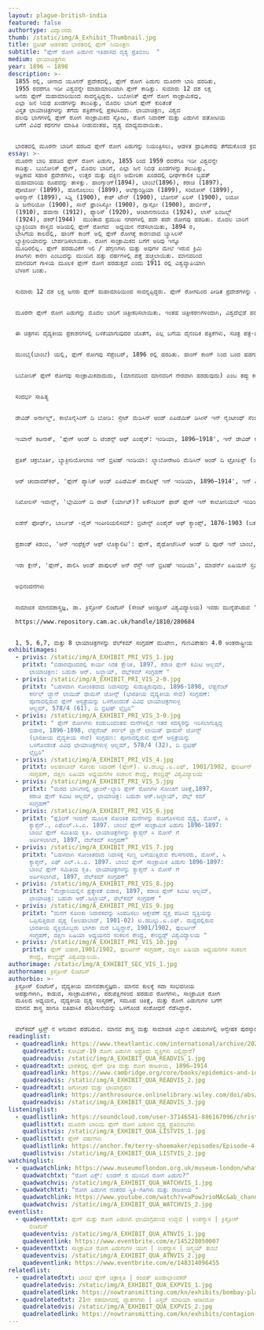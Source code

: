 ```yaml
---
layout: plague-british-india
featured: false
authortype: ವಿದ್ವಾಂಸರು
thumb: /static/img/A_Exhibit_Thumbnail.jpg
title: ಬ್ರಿಟಿಷ್‌ ಆಡಳಿತದ ಭಾರತದಲ್ಲಿ ಪ್ಲೇಗ್‌ ನಿಯಂತ್ರಣ
subtitle: "ಪ್ಲೇಗ್‌ ರೋಗ ಪಿಡುಗಿನ ಇತಿಹಾಸದ ದೃಶ್ಯ ಪ್ರತಿಬಿಂಬ  "
medium: ಛಾಯಾಚಿತ್ರಗಳು
year: 1896 – 1898
description: >-
  1855 ರಲ್ಲಿ, ಚೀನಾದ ಯೂನನ್‌ ಪ್ರದೇಶದಲ್ಲಿ, ಪ್ಲೇಗ್ ರೋಗ ಪಿಡುಗು ಮೂರನೇ ಬಾರಿ ಹರಡಿತು,
  1955 ರವರೆಗೂ ಇಡೀ ವಿಶ್ವವನ್ನೇ ಮಾಹಾಮಾರಿಯಾಗಿ ಪ್ಲೇಗ್‌ ಕಾಡಿತ್ತು. ಸುಮಾರು 12 ದಶ ಲಕ್ಷ
  ಜನರು ಪ್ಲೇಗ್‌ ಮಹಾಮಾರಿಯಿಂದ ಸಾವನ್ನಪ್ಪಿದ್ದರು. ಬಬೋನಿಕ್‌ ಪ್ಲೇಗ್‌ ರೋಗ ಸಾಂಕ್ರಾಮಿಕವು,
  ಎಲ್ಲಾ ಜನ ನಿಬಿಢ ಖಂಡಗಳನ್ನು ತಲುಪಿತ್ತು, ಮೊದಲ ಬಾರಿಗೆ ಪ್ಲೇಗ್‌ ಕುರಿತಂತೆ
  ವಿಸ್ತೃತ ಛಾಯಾಚಿತ್ರಗಳನ್ನು ತೆಗೆದು ಪತ್ರಿಕೆಗಳಲ್ಲಿ ಪ್ರಕಟಿಸಿದರು. ಛಾಯಾಚಿತ್ರಣ, ವಿಶ್ವದ
  ಹಲವು ಭಾಗಗಳಲ್ಲಿ ಪ್ಲೇಗ್‌ ರೋಗ ಸಾಂಕ್ರಾಮಿಕದ ಸ್ಫೋಟ, ರೋಗ ನಿವಾರಣೆ ಮತ್ತು ಪಿಡುಗಿನ ಹತೋಟಿಯ
  ಬಗೆಗೆ ವಿವಿಧ ಕಥನಗಳ ಮಾಹಿತಿ ನೀಡುವಂತಹ, ದೃಶ್ಯ ಮಾಧ್ಯಮವಾಯಿತು.  


  ಭಾರತದಲ್ಲಿ ಮೂರನೇ ಬಾರಿಗೆ ಹರಡಿದ ಪ್ಲೇಗ್ ರೋಗ ಪಿಡುಗನ್ನು ನಿಯಂತ್ರಿಸಲು, ಆಡಳಿತ ಪ್ರಾಧಿಕಾರವು ತೆಗೆದುಕೊಂಡ ಕ್ರಮಗಳ ಬಗೆಗೆ, ಮಾನವ ಶಾಸ್ತ್ರ ತಜ್ಞರಾದ ಕ್ರಿಸ್ಟೋಸ್‌ ಲಿಂಟೆರಿಸ್‌ ಅವರು ಈ ಪ್ರದರ್ಶಿಕೆಯೊಂದಿಗೆ ತಮ್ಮ ಪ್ರಬಂಧವನ್ನೂ ಪ್ರಸ್ತುತ ಪಡಿಸಿದ್ದಾರೆ. ಇವರು ಮುನ್ನೆಡೆಸಿರುವ 'ಮೂರನೇ ಬಾರಿಯ ಪ್ಲೇಗ್‌ ರೋಗ ಪಿಡುಗಿನ ದೃಶ್ಯ ಪ್ರತಿಬಿಂಬ' ಎಂಬ ಕಾರ್ಯಯೋಜನೆಯಲ್ಲಿ ಕಲೆ ಹಾಕಿದ ಅನೇಕ ಛಾಯಾಚಿತ್ರ ಗಳನ್ನು ಸಹ ಇಲ್ಲಿ ಪ್ರಸ್ತುತ ಪಡಿಸಲಾಗಿದೆ.
essay: >-
  ಮೂರನೇ ಬಾರಿ ಹರಡಿದ ಪ್ಲೇಗ್ ರೋಗ ಪಿಡುಗು, 1855 ರಿಂದ 1959 ರವರೆಗೂ ಇಡೀ ವಿಶ್ವವನ್ನೇ
  ಕಾಡಿತ್ತು. ಬುಬೋನಿಕ್‌ ಪ್ಲೇಗ್, ಮೊದಲ ಬಾರಿಗೆ, ಎಲ್ಲಾ ಜನ ನಿಬಿಢ ಖಂಡಗಳನ್ನು ತಲುಪಿತ್ತು,
  ಆಫ್ರಿಕಾದ ಸಹಾರ ಪ್ರದೇಶಗಳು, ಉತ್ತರ ಮತ್ತು ದಕ್ಷಿಣ ಅಮೇರಿಕಾ ಖಂಡದಲ್ಲಿ ಧೀರ್ಘಕಾಲಿಕ ಬೃಹತ್‌
  ಮಹಾಮಾರಿಯ ರೂಪವನ್ನು ತಾಳಿತ್ತು. ಹಾಂಗ್ಕಾಂಗ್‌(1894), ಬಾಂಬೆ(1896), ಕರಾಚಿ (1897),
  ಪೋರ್ಟೋ (1899), ಹೊನೊಲುಲು (1899), ಅಲೆಕ್ಸಾಂಡ್ರಿಯಾ (1899), ಸಂಟೋಸ್ (1899),
  ಆಸನ್ಶಾನ್‌ (1899), ಸಿಡ್ನಿ (1900), ಕೇಪ್‌ ಟೌನ್ (1900), ಬೋನಸ್‌ ಏರಿಸ್‌ (1900), ರಿಯೋ
  ಡಿ ಜನೇರಿಯೋ (1900), ಸಾನ್‌ ಫ್ರಾಂಸಿಸ್ಕೋ (1900), ಗ್ಲಾಸ್ಗೋ (1900), ಹಾರ್ಬಿನ್‌,
  (1910), ಹವಾನಾ (1912), ಪ್ಯಾರಿಸ್ (1920), ಆಂಟಾನನಾರಿಯೊ (1924), ಲಾಸ್‌ ಏಂಜಲ್ಸ್
  (1924), ಡಕರ್‌(1944)  ಮುಂತಾದ ಪ್ರಮುಖ ನಗರಗಳಲ್ಲಿ ಪದೇ ಪದೇ ರೋಗವು ಹರಡಿತು. ಮೊದಲ ಬಾರಿಗೆ
  ಬ್ಯಾಕ್ಟಿರಿಯಾ ಶಾಸ್ತ್ರದ ಅಡಿಯಲ್ಲಿ ಪ್ಲೇಗ್‌ ರೋಗದ  ಅಧ್ಯಯನ ನೆಡೆಸಲಾಯಿತು, 1894 ರ,
  ಬೇಸಿಗೆಯ ಕಾಲದಲ್ಲಿ, ಹಾಂಗ್‌ ಕಾಂಗ್‌ ಅಲ್ಲಿ ಪ್ಲೇಗ್‌ ರೋಗಕ್ಕೆ ಕಾರಣವಾದ ಬ್ಯಾಸಿಲಸ್‌
  ಬ್ಯಾಕ್ಟೀರಿಯಾವನ್ನು ಬೇರ್ಪಡಿಸಲಾಯಿತು. ರೋಗ ಸಾಂಕ್ರಾಮಿಕದ ಬಗೆಗೆ ಅರಿವು ಇನ್ನೂ
  ಮೂಡಿರಲಿಲ್ಲ. ಪ್ಲೇಗ್‌ ಹರಡುವಿಕೆಗೆ ಇಲಿ / ಹೆಗ್ಗಣಗಳು ಮತ್ತು ಅವುಗಳ ಮೇಲೆ ಇರುವ ಕ್ರಿಮಿ
  ಕೀಟಗಳು ಕಾರಣ ಎಂಬುದನ್ನು ಮುಂದಿನ ಹತ್ತು ವರ್ಷಗಳಲ್ಲಿ ಪತ್ತೆ ಹಚ್ಚಲಾಯಿತು. ಮಾನವರಿಂದ
  ಮಾನವರಿಗೆ ಗಾಳಿಯ ಮೂಲಕ ಪ್ಲೇಗ್‌ ರೋಗ ಹರಡುತ್ತದೆ ಎಂದು 1911 ರಲ್ಲಿ ವಿಶ್ವವ್ಯಾಪಿಯಾಗಿ
  ಬೆಳಕಿಗೆ ಬಂತು.


  ಸುಮಾರು 12 ದಶ ಲಕ್ಷ ಜನರು ಪ್ಲೇಗ್‌ ಮಹಾಮಾರಿಯಿಂದ ಸಾವನ್ನಪ್ಪಿದ್ದರು. ಪ್ಲೇಗ್‌ ರೋಗದಿಂದ ಪೀಡಿತ ಪ್ರದೇಶಗಳನ್ನು ವಿಶೇಷ ನಿಯಂತ್ರಣ ವಲಯಗಳಾಗಿಸಿ ಬೇರ್ಪಡಿಸಲಾಗುತ್ತಿತ್ತು. ರೋಗ ಪೀಡಿತ ಜನ ಸಮೂಹವು ಇಂತಹ ಕ್ರಮಕ್ಕೆ ಬಹುತೇಕವಾಗಿ ವಿರೋಧ ವ್ಯಕ್ತ ಪಡಿಸುತ್ತಿದ್ದರು.  ಹಾಗೆಯೇ ವೈದ್ಯಕೀಯ ಸಮೂಹದಲ್ಲಿಯೂ ಬಿರುಕು, ಗುಂಪು-ಘರ್ಷಣೆಗಳು ಸೃಷ್ಟಿಯಾಗುತ್ತಿದ್ದವು. ಎರಡನೇ ವಿಶ್ವ ಯುದ್ಧದ ನಂತರ, ಪ್ಲೇಗ್ ಜೀವರೋಧಕ ಔಷಧಿಯ ಅವಿಶ್ಕಾರ ಮತ್ತು ಪರಿಣಾಮಕಾರಿಯಾಗಿ ಕೀಟ-ನಾಶಗಳ ಬಳಕೆಯಿಂದಾಗಿ ಪ್ಲೇಗ್‌ ಮಹಾಮಾರಿಯನ್ನು ಗಮನಾರ್ಹವಾಗಿ ನಿಯಂತ್ರಿಸಲು ಸಾಧ್ಯವಾಯಿತು.


  ಮೂರನೇ ಪ್ಲೇಗ್‌ ರೋಗ ಪಿಡುಗನ್ನು ಮೊದಲ ಬಾರಿಗೆ ಚಿತ್ರೀಕರಿಸಲಾಯಿತು. ಇಂತಹ ಚಿತ್ರೀಕರಣಗಳಿಂದಾಗಿ, ವಿಶ್ವದೆಲ್ಲೆಡೆ ಹರಡಿದ ರೋಗ ಪಿಡುಗಿನ  ದೃಶ್ಯಗಳು ಬೆಳಕಿಗೆ ಬಂದವು, ಜೊತೆಗೆ ಈ ರೋಗವು ಹರಡಲು ಕಾರಣಗಳೇನು, ಇಂತಹ ಸಂದರ್ಭದಲ್ಲಿ ರೋಗವನ್ನು ನಿಯಂತ್ರಿಸಲು ಯಾವ ಕ್ರಮ ಕೈಗೊಳ್ಳ ಬೇಕು ಎಂಬ ಮಾಹಿತಿಯನ್ನು ಸಾರ್ವಜನಿಕರಿಗೆ ಒದಗಿಸಲು ಸಹಾಯಕವಾವಾಯಿತು. ವ್ಯಾಪಾರ ವಹಿವಾಟುಗಳ ಮೇಲೆ ರೋಗ ಪಿಡುಗಿನ ನಿಯಂತ್ರಣದ ಪರಿಣಾಮಗಳು, ರಾಜ್ಯ ಹಾಗೂ ಪ್ರಾದೇಶಿಕ ಸಾರ್ವಭೌಮತ್ವ ಮತ್ತು ಸಾರ್ವಜನಿಕ ಸ್ವಾತಂತ್ರ್ಯ, ನಿಯಂತ್ರಣ ವಲಯಗಳ ಕಾರ್ಯ ಪ್ರಯೋಜನ, ಪ್ಲೇಗ್‌ ಹರಡುವಿಕೆಯಿಂದ ಸಾಮಾಜಿಕವಾಗಿ ಜನಾಂಗಗಳ ಮೇಲೆ ಉಂಟಾಗುವ ಪರಿಣಾಮ, ಸಾರ್ವಜನಿಕ ಆರೋಗ್ಯ ಸುರಕ್ಷತೆಯ ಕ್ರಮವಾಗಿ ಪ್ರತ್ಯೇಕವಾಗಿರುವುದರ ಉಪಯೋಗ, ನಗರ ಯೋಜನೆಗಳು, ವಿಭಿನ್ನ ಜನ ಸಮೂಹಗಳ ಮೇಲೆ ರೋಗ ಕಾರಕದ ಪ್ರಭಾವ, ಪ್ಲೇಗ್‌ ಹರಡುವಿಕೆಯಲ್ಲಿ ಆಧುನಿಕ ತಂತ್ರಜ್ಞಾದ ಪಾತ್ರ, ಇಲಿ ಹೆಗ್ಗಣಗಳು ಮತ್ತು ಇತರೆ ಪ್ರಾಣಿ ಪಕ್ಷಿಗಳು ರೋಗ ಸಂವಹನೆಗೆ ಹೇಗೆ ಕಾರಣವಾಗುತ್ತವೆ, ಇವೆಲ್ಲದರ ಮಾಹಿತಿಯನ್ನು ಕ್ರೂಡೀಕರಿಸಿ ದೃಶ್ಯ ಮಾಧ್ಯಮದ ಮೂಲಕ ಚಿಂತನೆ ಮತ್ತು ವಿಮರ್ಶೆ, ಹಾಗೂ ಜಾಗತಿಕ ರೋಗ ಪಿಡುಗಿನ ಹಲವು ಅಂಶಳನ್ನು ದಾಖಲಿಸಲು ಫೋಟೋಗ್ರಾಫಿಯನ್ನು ಸಮರ್ಪಕವಾಗಿ ಬಳಸಲಾಯಿತು. ಜಾಗತಿಕವಾಗಿ ಪ್ಲೇಗ್‌ ರೋಗದ ದೃಶ್ಯಗಳನ್ನು ಚಿತ್ರಿಸುವುದಲ್ಲದೇ, ರೋಗ ಪಿಡುಗಿನ ನಿಯಂತ್ರಣ ಮತ್ತು ನಿವಾರಣೆಗೆ ಪ್ಲೇಗ್‌ ರೋಗದ ಚಿತ್ರೀಕರಣ ಹೊಸ ಆಯಾಮವನ್ನೂ ಕಲ್ಪಿಸಿತು.


  ಈ ಚಿತ್ರಗಳು ವೈದ್ಯಕೀಯ ಪ್ರಕಾಶನಗಳಲ್ಲಿ ಬಳಕೆಯಾಗುವುದರ ಜೊತೆಗೆ, ಎಲ್ಲ ಬಗೆಯ ದೈನಂದಿಕ ಪತ್ರಿಕೆಗಳು, ಸಚಿತ್ರ ಪತ್ರ-ಪತ್ರಿಗಳಲ್ಲಿಯೂ ಪ್ರಕಾಶನಗೊಂಡವು, ರೋಗ ಪಿಡುಗಿನ ಹಾನಿಕಾರಕ ದೃಶ್ಯಗಳು ಮತ್ತು ವೈಜ್ಞಾನಿಕ ತಂತ್ರಜ್ಞಾನದ ಮೂಲಕ ರೋಗ ನಿವಾರಣೆಯ ಪರಿಹಾರದ ಸಾಕ್ಷಿಗಳನ್ನು ಸಹ ಈ ಚಿತ್ರಗಳು ಪ್ರತಿಬಿಂಬಿಸಿದವು. ಪ್ಲೇಗ್‌ ಕುರಿತ ಛಾಯಾಚಿತ್ರಣ, ವಿಶ್ವದ ಹಲವು ಭಾಗಗಳಲ್ಲಿ ಪ್ಲೇಗ್‌ ರೋಗ ಸಾಂಕ್ರಾಮಿಕದ ಸ್ಫೋಟ, ರೋಗ ನಿವಾರಣೆ ಮತ್ತು ಪಿಡುಗಿನ ಹತೋಟಿಯ ಬಗೆಗೆ ವಿವಿಧ ಕಥನಗಳ ಸಮಗ್ರ ಮಾಹಿತಿ ನೀಡುವಂತಹ, ದೃಶ್ಯ ಮಾಧ್ಯಮವಾಯಿತು. 'ಬ್ಲ್ಯಾಕ್‌ ಡೆಥ್' ನ ಚಿತ್ರಣಗಳೊಂದಿಗೆ ರೋಗ ಪಿಡುಗಿನ ಬಗೆಗೆ ವೈದ್ಯಕೀಯ ಹಾಗೂ ಜನಸಾಮಾನ್ಯರ ಅನುಭವಗಳನ್ನು, ಛಾಯಾಚಿತ್ರ ಮುಖೇಣ ಮೊದಲ ಬಾರಿಗೆ ಒಂದೇ ಸೂತ್ರದಲ್ಲಿ ಬೆಸೆಯಲಾಗಿತ್ತು.


  ಮುಂಬೈ(ಬಾಂಬೆ) ಯಲ್ಲಿ, ಪ್ಲೇಗ್‌ ರೋಗವು ಸೆಪ್ಟೆಂಬರ್‌, 1896 ರಲ್ಲಿ ಹರಡಿತು. ಹಾಂಗ್ ಕಾಂಗ್‌ ನಿಂದ ಬಂದ ಹಡಗುಗಳ ಮೂಲಕ ಈ ರೋಗವು ಪ್ರಸರಿಸಿರ ಬಹುದು. ತತ್ಕಾಲೀನ ಬ್ರಿಟಿಷ್‌ ಸಾಮ್ರಾಜ್ಯದ ಪ್ರಮುಖ ವಾಣಿಜ್ಯ ಕೇಂದ್ರವಾದ ಬಾಂಬೆಯಲ್ಲಿ ಪ್ಲೇಗ್ ರೋಗ ಪಿಡುಗು ಹರಡಿದುದರ ಕಾರಣ, ಲಂಡನ್‌ ಅಲ್ಲಿ ಭಯ ಉಂಟಾಯಿತು. ಭೂ-ರಾಜಕೀಯ ದೃಷ್ಟಿಯಿಂದಲೂ ಬಾಂಬೆ, ಪ್ರಮುಖ ಪ್ರದೇಶವಾಗಿತ್ತು, ಹೀಗಾಗಿ, ಅಂದಿನ ಭಾರತ ಸರ್ಕಾರವು ಇಂತಹ ರೋಗ ಸ್ಫೋಟಕ್ಕೆ ಪ್ರತಿಕ್ರಿಯಿಸುವಲ್ಲಿ ಬಹಳ ತಡ ಮಾಡಿದೆ ಎಂದು ಹಲವರ ಭಾವನೆಯಾಗಿತ್ತು. ಬಾಂಬೆ ಯಿಂದ ಬೇರೆ ನಗರಗಳಿಗೆ ಪ್ಲೇಗ್‌ ವ್ಯಾಪಿಸಲು ಪ್ರಾರಂಭವಾದಾಗ, ಬ್ರಿಟಿಷ್‌ ಭಾರತದಲ್ಲಿ ಅಧಿಕಾರದಲ್ಲಿದ್ದ ಹಲವಾರು ಕರ್ನಲ್‌ ಅಧಿಕಾರಿಗಳು ವಿಚಿತ್ರವಾಗಿ ತಮ್ಮದೇ ನಿಟ್ಟಿನಲ್ಲಿ ವರ್ತಿಸಿದರು. ಫೆಬ್ರವರಿ 1897 ರಲ್ಲಿ ಭಾರತ ಸರ್ಕಾರವು ಸಾಂಕ್ರಾಮಿಕ ರೋಗ ಅಧಿನಿಯಮವನ್ನು ರೂಪಿಸಿತು. ಇದರಿಂದಾಗಿ ಪ್ಲೇಗ್‌ ವಿರುದ್ಧ ಹೋರಾಡಲು, ತುರ್ತು ಪರಿಸ್ಥಿತಿ ನಿರ್ಮಾಣವಾಯಿತು. ಮುಖ್ಯ ನಗರಗಳಲ್ಲಿ, ಸೈನಿಕರು ಮನೆ ಮನೆಯನ್ನೂ ಪರಿಶೋಧಿಸಿ ಪ್ಲೇಗ್‌ ಪೀಡಿತರನ್ನು ಆಸ್ಪತ್ರೆಗೆ ದಾಖಲು ಪಡಿಸಿದರು, ಸೋಂಕು ನಿವಾರಣೆಗಾಗಿ ಮನೆಗಳ ಛಾವಣಿಗಳನ್ನು ಕಿತ್ತೊಗೆದು, ಮನೆಗಳನ್ನೇ ಸುಟ್ಟು ಬಿಡುತ್ತಿದ್ದರು, ಇಲ್ಲವೇ ಅತಿ ಆಮ್ಲೀಯ ದ್ರವಗಳನ್ನು ಸುರಿಯುತ್ತಿದ್ದರು. ಪ್ಲೇಗ್‌ ರೋಗವು ಸ್ಥಳೀಯ ರೋಗವೆಂಬ ತಪ್ಪು ತಿಳುವಳಿಕೆಯಿಂದ ಇಂತಹ ಅತಿರೇಕದ ಕ್ರಮಗಳನ್ನು ತೆಗೆದುಕೊಳ್ಳಲಾಗುತ್ತಿತ್ತು.


  ಬಬೋನಿಕ್‌ ಪ್ಲೇಗ್‌ ರೋಗವು ಸಾಂಕ್ರಾಮಿಕವಾದುದು, (ಮಾನವರಿಂದ ಮಾನವರಿಗೆ ನೇರವಾಗಿ ಹರಡುವುದು) ಎಂಬ ತಪ್ಪು ಕಲ್ಪನೆಯಿಂದ ಸ್ಥಳೀಯ ಅಧಿಕಾರಿಗಳು, ನಗರಗಳಲ್ಲಿ ಮತ್ತು ಹಳ್ಳಿಗಳಲ್ಲಿ ವಾಸವಾಗಿದ್ದ ಜನರನ್ನು ಅಲ್ಲಿಂದ ಗುಳೆ ಎಬ್ಬಿಸಿ ಊರುಗಳನ್ನೇ ಖಾಲಿ ಮಾಡಿಸಿ ಹಲವಾರು ಪ್ಲೇಗ್‌ ಬಿಡಾರಗಳಲ್ಲಿ ಪ್ರತ್ಯೇಕವಾಗಿರಿಸಿಸುತ್ತಿದ್ದರು ಹೀಗಾಗಿ ಅಸಮಾಧಾನವು ರೋಗ ಸಂತ್ರಸ್ತರಲ್ಲಿ ಮನೆ ಮಾಡಿತ್ತು, ಈ ಕ್ರಮಗಳ ಫಲಸ್ವರೂಪವಾಗಿ, ಸ್ಥಳೀಯ ಜನರು, ಬ್ರಿಟಿಷ್‌ ಸರ್ಕಾರವನ್ನು ಪ್ರಭಲವಾಗಿ ವಿರೋಧಿಸಿದ್ದರು. ಕೊನೆಗೂ ಸರ್ಕಾರವು ಮಧ್ಯಮ ಮಾರ್ಗವನ್ನು ಅನುಸರಿಸ ಬೇಕಾಯಿತು. ಸ್ವಯಂ ಪ್ರೇರಿತ ಪ್ಲೇಗ್‌ ರೋಧಕ ಕಾರ್ಯಾಚರಣೆ ನೆಡೆಸಲು ಮುಂದಾಯಿತು. ಭಾರತದಲ್ಲಿ ಇನ್ನೂ ಹಲವು ದಶಕಗಳ ಕಾಲ ಪ್ಲೇಗ್‌ ಪಿಡುಗು ಇತ್ತು, 1896 ರಿಂದ 1921 ವರೆಗೂ 10 ದಶ ಲಕ್ಷಕ್ಕೂ ಹೆಚ್ಚು ಜನರು ಪ್ಲೇಗ್‌ ರೋಗ ಮಹಾಮಾರಿಯಿಂದ ಸಾವನ್ನಪ್ಪಿದ್ದರು.  ಭಾರತದಲ್ಲೂ ಪ್ರಮುಖ ವೈಜ್ಞಾನಿಕ ಸಂಶೋಧನೆಗಳು ನೆಡೆದವು. ಪ್ಲೇಗ್‌ ಹರಡುವಿಕೆಗೆ ಇಲಿ / ಹೆಗ್ಗಣಗಳು ಮತ್ತು ಅವುಗಳ ಮೇಲೆ ಇರುವ ಕೀಟಗಳು ಮುಖ್ಯವಾಗಿ ಕಾರಣ ಎಂಬುದನ್ನು 1898 ರಲ್ಲಿ ಪ್ಯಾಸ್ಟರೇನಿಯನ್‌ ವೈದ್ಯರಾದ ಪೌಲ್ -‌ ಲೂಯಿ ಸೈಮಂಡ್‌ ಅವರು ನಿರೂಪಿಸಿದರು.  ಭಾರತ ಭೂ-ಖಂಡದಲ್ಲಿ ಇಪ್ಪತ್ತನೇ ಶತಮಾನದ ಮೊದಲ ಎರಡು ದಶಕಗಳಲ್ಲಿ ನೆಡೆದ ಹಲವು ವೈಜ್ಞಾನಿಕ ಸಂಶೋಧನೆಗಳು, ಬಬೋನಿಕ್‌ ಪ್ಲೇಗ್‌ ರೋಗದ ಮೂಲವನ್ನು ಅರಿಯಲು ಸಹಕಾರಿಯಾದವು.


  ಸಂದರ್ಭ ಸಾಹಿತ್ಯ 


  ಡೇವಿಡ್‌ ಅರ್ನಾಲ್ಡ್‌, ಕಾಲೊನೈಸಿಂಗ್‌ ದಿ ಬೋಡಿ: ಸ್ಟೇಟ್‌ ಮೆಡಿಸಿನ್‌ ಆಂಡ್‌ ಎಪಿಡೆಮಿಕ್‌ ಡಿಸೀಸ್‌ ಇನ್‌ ನೈಂಟೀಂಥ್‌ ಸೆಂಚುರಿ ಇಂಡಿಯ (ಕೇಂಬ್ರಿಡ್ಜ್‌: ಕೇಂಬ್ರಿಡ್ಜ್‌ ವಿಶ್ವವಿದ್ಯಾಲಯ ಮುದ್ರಣಾಲಯ, 1993)


  ಇಯಾನ್‌ ಕಟನಾಕ್‌, 'ಪ್ಲೇಗ್‌ ಆಂಡ್‌ ದಿ ಟೆಂಶನ್ಸ್‌ ಆಫ್‌ ಎಂಪೈರ್:‌ ಇಂಡಿಯಾ, 1896–1918', ಇನ್‌ ಡೇವಿಡ್‌ ಆರ್ನಾಲ್ಟ್‌ (ಇ.ಡಿ) ಇಂಪೀರಿಯಲ್‌ ಮೆಡಿಸಿನ್‌ ಆಂಡ್‌ ಇಂಡಿಜಿನಸ್‌ ಸೊಸೈಟೀಸ್,‌ ಪಿ ಪಿ. 149–71, (ಮ್ಯಾಂಚಿಸ್ಟರ್:‌ ಮ್ಯಾಂಚಿಸ್ಟರ್ ಯೂನಿವರ್ಸಿಟಿ ಪ್ರೆಸ್‌,  1988)


  ಪ್ರತಿಕ್‌ ಚಕ್ರಬೊರ್ತಿ, ಬ್ಯಾಕ್ಟೀರಿಯೋಲಾಜಿ ಇನ್‌ ಬ್ರಿಟಿಷ್‌ ಇಂಡಿಯಾ: ಲ್ಯಾಬೋರೇಟರಿ ಮೆಡಿಸಿನ್‌ ಆಂಡ್‌ ದಿ ಟ್ರೋಪಿಕ್ಸ್‌ (ಯೂನಿವರ್ಸಿಟಿ ಆಫ್‌ ರೋಚೆಸ್ಟರ್‌ ಪ್ರೆಸ್‌, 2012)


  ಆರ್‌ ಚಂದಾವರ್‌ಕರ್, 'ಪ್ಲೇಗ್‌ ಪ್ಯಾನಿಕ್‌ ಆಂಡ್‌ ಎಪಿಡೆಮಿಕ್‌ ಪಾಲಿಟಿಕ್ಸ್‌ ಇನ್‌ ಇಂಡಿಯಾ, 1896–1914', ಇನ್‌ ಪಿ ಸ್ಲಾಕ್‌ (ಇ.ಡಿ), ಎಪಿಡೆಮಿಕ್ಸ್‌ ಆಂಡ್‌ ಐಡಿಯಾಸ್:‌ ಎಸ್ಸೇಸ್‌ ಆನ್‌ ದಿ ಹಿಸಟಾರಿಕಲ್‌ ಪರ್ಸೆಪ್‌ಶನ್ ಆಫ್‌ ಪೆಸ್ಟಿಲೆಂಸ್‌, ಪಿ.ಪಿ 203–40 (ಕೇಂಬ್ರಿಡ್ಜ್‌: ಕೇಂಬ್ರಿಡ್ಜ್‌ ವಿಶ್ವವಿದ್ಯಾಲಯ ಮುದ್ರಣಾಲಯ, 1992)


  ನಿಖೋಲಸ್‌ ಇವಾನ್ಸ್‌, 'ಬ್ಲೇಮಿಂಗ್‌ ದಿ ರಾಟ್‌ (ರ್ಯಾಟ್)? ಅಕೌಂಟಿಂಗ್‌ ಫಾರ್‌ ಪ್ಲೇಗ್‌ ಇನ್‌ ಕಾಲೋನಿಯಲ್‌ ಇಂಡಿಯನ್‌ ಮೆಡಿಸಿನ್‌', ಮೆಡಿಸಿನ್ ಆಂತ್ರೋಪೋಲೋಜಿ, ಥಿಯರಿ 5:3 (2018): 15-42


  ಐಡೆನ್‌ ಫೋರ್ಥ್‌, ಬಾರ್ಬಡ್‌ -ವೈರ್‌ ಇಂಪೀರಿಯಲಿಸಮ್:‌ ಬ್ರಿಟೇನ್ಸ್‌ ಎಂಪೈರ್‌ ಆಫ್ ಕ್ಯಾಂಪ್ಸ್‌, 1876-1903 (ಬರ್ಕಲಿ: ಯೂನಿವರ್ಸಿಟಿ ಆಫ್‌ ಕ್ಯಾಲಿಫೋರ್ನಿಯಾ‌ ಪ್ರೆಸ್, 2018).


  ಪ್ರಶಾಂತ್‌ ಕಿಡಂಬಿ, 'ಆನ್‌ ಇಂಫೆಕ್ಷನ್‌ ಆಫ್‌ ಲೊಕ್ಯಾಲಿಟಿ': ಪ್ಲೇಗ್‌, ಪೈಥೋಜೆನಿಸಿಸ್‌ ಆಂಡ್‌ ದಿ ಪೂರ್‌ ಇನ್‌ ಬಾಂಬೆ, ಸಿ. 1896–1905,  ಅರ್ಬಾನ್‌ ಹಿಸ್ಟರಿ 31 (2004): 249­267.   


  ಇರಾ ಕ್ಲೇನ್‌, 'ಪ್ಲೇಗ್, ಪಾಲಿಸಿ ಆಂಡ್‌ ಪಾಪುಲರ್‌ ಅನ್‌ ರೆಸ್ಟ್‌ ಇನ್‌ ಬ್ರಿಟಿಷ್‌ ಇಂಡಿಯಾ', ಮಾಡರ್ನ್‌ ಏಷಿಯನ್‌ ಸ್ಟಡೀಸ್‌ 22:4 (1988): 723–55.


  ಅಭಿನಂದನೆಗಳು


  ಸಾಮಾಜಿಕ ಮಾನವಶಾಸ್ತ್ರಜ್ಞ, ಡಾ. ಕ್ರಿಸ್ಟೋಸ್‌ ಲಿಂಟೆರಿಸ್‌ (ಸೇಂಟ್‌ ಆಂಡ್ರೂಸ್‌ ವಿಶ್ವವಿದ್ಯಾಲಯ) ಇವರು ಮುನ್ನೆಡೆಸಿರುವ 'ಮೂರನೇ ಬಾರಿಯ ಪ್ಲೇಗ್‌ ರೋಗ ಪಿಡುಗಿನ ದೃಶ್ಯ ಪ್ರತಿಬಿಂಬ' ಎಂಬ ಕಾರ್ಯಯೋಜನೆಯ ಪ್ರದರ್ಶಿಕೆ. ಈ ಪರಿಯೋಜನೆಗೆ, ಯೂರೋಪಿಯನ್‌ ಒಕ್ಕೂಟದ ಏಳನೇ ಫ್ರೇಂವರ್ಕ ಕಾರ್ಯ ಯೋಜನೆ / ಈ.ಆರ್.ಸಿ ಅನುದಾನ ಒಪ್ಪಂದ ಸಂಖ್ಯೆ 336564 ಅಡಿಯಲ್ಲಿ ಯೂರೋಪಿಯನ್‌ ಸಂಶೋಧನಾ ಪರಿಷತ್‌ ಮೂಲಕ ಅನುದಾನ ದೊರಕಿದೆ, ಅಧ್ಯಯನ ಸಹಿತ 'ಮೂರನೇ ಬಾರಿಯ ಪ್ಲೇಗ್‌ ರೋಗ ಪಿಡುಗಿನ ದೃಶ್ಯ ಪ್ರತಿಬಿಂಬ' ವು ರೋಗ ಸಾಂಕ್ರಾಮಿಕದ ಛಾಯಾಚಿತ್ರಣಕ್ಕೆ ನಿದರ್ಶನವಾಗಿದೆ. ಈ ಪರಿಯೋಜನೆಯ ಅಡಿಯಲ್ಲಿ ಪ್ಲೇಗ್‌ ರೋಗಕ್ಕೆ ಕುರಿತ ಅನೇಕ ಛಾಯಾಚಿತ್ರಗಳು ಕೇಂಬ್ರಿಡ್ಜ್‌ ರಿಪೋಸಿಟೋರಿ ಅಪೋಲೋ ಮೂಲಕ ಸಾರವಜನಿಕರಿಗೆ ಲಭ್ಯವಾಗಿವೆ. 

  https://www.repository.cam.ac.uk/handle/1810/280684


  1, 5, 6,7, ಮತ್ತು 8 ಛಾಯಾಚಿತ್ರಗಳನ್ನು ವೆಲ್‌ಕಮ್‌ ಸಂಗ್ರಹಣೆ ಮುಖೇಣ, ಗುಣವಿಶೇಷಣ 4.0 ಅಂತರಾಷ್ಟ್ರೀಯ (ಸಿಸಿ 4.0). 4, 9, ಮತ್ತು 10 ಛಾಯಾಚಿತ್ರಗಳನ್ನು ಕೇಂಬ್ರಿಡ್ಜ್‌ ವಿಶ್ವವಿದ್ಯಾಲಯದ ದಕ್ಷಿಣ ಏಷಿಯಾ ಅಧ್ಯಯನ ಸಂಕಲನ ಕೇಂದ್ರದ ಮೂಲಕ 2 ಮತ್ತು 3 ಛಾಯಾಚಿತ್ರಗಳನ್ನು ದಿ ಬ್ರಿಟಿಷ್ ಲೈಬ್ರರಿ ಯ ಸಾರ್ವಜನಿಕ ತಾಣ ಸೂಚಿ 1.0 ಮುಖೇಣ ಲಭ್ಯವಾಗಿವೆ.   
exhibitimages:
  - privis: /static/img/A_EXHIBIT_PRI_VIS_1.jpg
    pritxt: "ಬಿಡಾರವೊಂದರಲ್ಲಿ ಕಾರ್ಯ ನಿರತ ಕ್ಷೌರಿಕ, 1897, ಕರಾಚಿ ಪ್ಲೇಗ್‌ ಕಮಿಟಿ ಆಲ್ಬಮ್‌,
      ಛಾಯಾಚಿತ್ರಣ: ಬಹುಶಃ ಆರ್. ಜಲ್ಬಾಯ್‌, ವೆಲ್ಲ್‌ಕಮ್‌ ಸಂಗ್ರಹಣೆ "
  - privis: /static/img/A_EXHIBIT_PRI_VIS_2-0.jpg
    pritxt: "ಬಹಳವಾಗಿ ಸೋಂಕಿತವಾದ ನಿವಾಸವನ್ನು ಸುಡುತ್ತಿರುವುದು, 1896-1898, ಲೆಫ್ಟನೆಂಟ್‌
      ಕರ್ನಲ್‌ ಜ್ಹಾನ್‌ ಲಾಯಿಡ್‌ ಥಾಮಸ್‌ ಜೋನ್ಸ್‌ (ಭಾರತೀಯ ವೈದ್ಯಕೀಯ ಸೇವೆ) ಸಂಗ್ರಹಣೆ:
      ಪೂನಾದಲ್ಲಿರುವ ಪ್ಲೇಗ್‌ ಆಸ್ಪತ್ರೆಯನ್ನು ಒಳಗೊಂಡಂತೆ ವಿವಿಧ ಛಾಯಾಚಿತ್ರಗಳುಳ್ಳ
      ಆಲ್ಬಮ್‌, 578/4 (61), ದಿ ಬ್ರಿಟಿ಼ಷ್‌ ಲೈಬ್ರರಿ"
  - privis: /static/img/A_EXHIBIT_PRI_VIS_3-0.jpg
    pritxt: " ಪ್ಲೇಗ್‌ ರೋಗಿಗಳು ಕಂಡುಬಂದಂತಹ ಮನೆಗಳಲ್ಲಿನ ಇತರೆ ಸದಸ್ಯರನ್ನು ಇರಿಸಲಾಗುತ್ತಿದ್ದ
      ಬಿಡಾರ, 1896-1898, ಲೆಫ್ಟನೆಂಟ್‌ ಕರ್ನಲ್‌ ಜ್ಹಾನ್‌ ಲಾಯಿಡ್‌ ಥಾಮಸ್‌ ಜೋನ್ಸ್‌
      (ಭಾರತೀಯ ವೈದ್ಯಕೀಯ ಸೇವೆ) ಸಂಗ್ರಹಣ: ಪೂನಾದಲ್ಲಿರುವ ಪ್ಲೇಗ್‌ ಆಸ್ಪತ್ರೆಯನ್ನು
      ಒಳಗೊಂಡಂತೆ ವಿವಿಧ ಛಾಯಾಚಿತ್ರಗಳುಳ್ಳ ಆಲ್ಬಮ್‌, 578/4 (32), ದಿ ಬ್ರಿಟಿ಼ಷ್‌
      ಲೈಬ್ರರಿ"
  - privis: /static/img/A_EXHIBIT_PRI_VIS_4.jpg
    pritxt: ಅಲಹಾಬಾದ್‌ ಸೋಂಕು ನಿವಾರಣೆ (ಪ್ಲೇಗ್‌). ಟಿ.ಡಬಲ್ಯು.ಏ.ಎಫ್, 1901/1902, ಫುಲರ್ಟನ್‌
      ಸಂಗ್ರಹಣೆ, ದಕ್ಷಿಣ ಏಷಿಯಾ ಅಧ್ಯಯನಗಳ ಸಂಕಲನ ಕೇಂದ್ರ, ಕೇಂಬ್ರಿಡ್ಜ್‌ ವಿಶ್ವವಿದ್ಯಾಲಯ
  - privis: /static/img/A_EXHIBIT_PRI_VIS_5.jpg
    pritxt: "ಮರದ ಬಾನಿಗಳಲ್ಲಿ ಟ್ರಾಂಸ್‌-ಲ್ಯಾರಿ ಪ್ಲೇಗ್‌ ರೋಗಿಗಳ ಸೋಂಕಿಗೆ ಚಿಕಿತ್ಸೆ,1897,
      ಕರಾಚಿ ಪ್ಲೇಗ್‌ ಕಮಿಟಿ ಆಲ್ಬಮ್, ಛಾಯಾಚಿತ್ರ: ಬಹುಶಃ ಆರ್.ಜಲ್ಬಾಯ್‌, ವೆಲ್ಲ್‌ ಕಮ್‌
      ಸಂಗ್ರಹಣೆ"
  - privis: /static/img/A_EXHIBIT_PRI_VIS_6.jpg
    pritxt: "ಫ್ಲಶಿಂಗ್‌ ಇಂಜಿನ್‌ ಮೂಲಕ ಸೋಂಕಿತ ಮನೆಗಳನ್ನು ಶುಚಿಗೊಳಿಸುವ ದೃಶ್ಯ, ಮೋಸ್, ಸಿ
      ಕ್ಯಾಪ್ಟನ್., ಎಫೆಎಲ್.ಸಿ.ಎ. 1897. ಬಾಂಬೆ ಪ್ಲೇಗ್‌ ಸಾಂಕ್ರಾಮಿಕ ಪಿಡುಗು 1896-1897:
      ಬಾಂಬೆ ಪ್ಲೇಗ್‌ ಸಮಿತಿಯ ಕೃತಿ. ಛಾಯಾಚಿತ್ರಗಳನ್ನು ಕ್ಯಾಪ್ಟನ್ ಸಿ ಮೋಸ್ ಗೆ
      ಅರ್ಪಿಸಲಾಗಿದೆ, 1897, ವೆಲ್‌ಕಮ್‌ ಸಂಗ್ರಹಣೆ"
  - privis: /static/img/A_EXHIBIT_PRI_VIS_7.jpg
    pritxt: "ಬಹಳವಾಗಿ ಸೋಂಕಿತವಾದ ನಿವಾಸಕ್ಕೆ ಸುಣ್ಣ ಬಳೆಯುತ್ತಿರುವ ಕೆಲಸಗಾರರು, ಮೋಸ್, ಸಿ
      ಕ್ಯಾಪ್ಟನ್, ಎಫ್‌ ಎಲ್.ಸಿ.ಎ. 1897. ಬಾಂಬೆ ಪ್ಲೇಗ್‌ ಸಾಂಕ್ರಾಮಿಕ ಪಿಡುಗು 1896-1897:
      ಬಾಂಬೆ ಪ್ಲೇಗ್‌ ಸಮಿತಿಯ ಕೃತಿ. ಛಾಯಾಚಿತ್ರಗಳನ್ನು ಕ್ಯಾಪ್ಟನ್ ಸಿ ಮೋಸ್ ಗೆ
      ಅರ್ಪಿಸಲಾಗಿದೆ, 1897, ವೆಲ್‌ಕಮ್‌ ಸಂಗ್ರಹಣೆ"
  - privis: /static/img/A_EXHIBIT_PRI_VIS_8.jpg
    pritxt: "ಮೇಕ್ರಾನಿಯಲ್ಲಿನ ಪ್ರತ್ಯೇಕತೆ ಬಿಡಾರ, 1897, ಕರಾಚಿ ಪ್ಲೇಗ್‌ ಕಮಿಟಿ ಆಲ್ಬಮ್‌,
      ಛಾಯಾಚಿತ್ರ: ಬಹುಶಃ ಆರ್.ಜಲ್ಬಾಯ್‌, ವೆಲ್‌ಕಮ್‌ ಸಂಗ್ರಹಣೆ "
  - privis: /static/img/A_EXHIBIT_PRI_VIS_9.jpg
    pritxt: "ಮನೆಗೆ ಸೋಂಕು ನಿವಾರಕವನ್ನು ಸಿಂಪಡಿಸಲು ಆಕ್ಷೇಪಣೆ ವ್ಯಕ್ತ ಪಡಿಸಿದ ವ್ಯಕ್ತಿಯನ್ನು
      ಒಪ್ಪಿಸುತ್ತಿರುವ ದೃಶ್ಯ (ಅಲಹಾಬಾದ್, 1901-02) ಟಿ.ಡಬಲ್ಯು.ಏ.ಎಫ್. ಮಧ್ಯದಲ್ಲಿರುವ
      ಭಾರತೀಯ ವ್ಯಕ್ತಿಯೊಬ್ಬರು ಭಾಗಶಃ ಮರೆ ಒಡ್ಡಿದ್ದಾರೆ, 1901/1902, ಫುಲರ್ಟನ್‌
      ಸಂಗ್ರಹಣೆ, ದಕ್ಷಿಣ ಏಷಿಯಾ ಅಧ್ಯಯನದ ಸಂಕಲನ ಕೇಂದ್ರ, ಕೇಂಬ್ರಿಡ್ಜ್‌ ವಿಶ್ವವಿದ್ಯಾಲಯ "
  - privis: /static/img/A_EXHIBIT_PRI_VIS_10.jpg
    pritxt: ಪ್ಲೇಗ್‌ ಬಿಡಾರ,1901/1902, ಫುಲರ್ಟನ್‌ ಸಂಗ್ರಹಣೆ, ದಕ್ಷಿಣ ಏಷಿಯಾ ಅಧ್ಯಯನಗಳ ಸಂಕಲನ
      ಕೇಂದ್ರ, ಕೇಂಬ್ರಿಡ್ಜ್‌ ವಿಶ್ವವಿದ್ಯಾಲಯ.
authorimage: /static/img/A_EXHIBIT_SEC_VIS_1.jpg
authorname: ಕ್ರಿಸ್ಟೋಸ್‌ ಲಿಂಟೆರಿಸ್‌
authorbio: >-
  ಕ್ರಿಸ್ಟೋಸ್‌ ಲಿಂಟೆರಿಸ್‌, ವೈದ್ಯಕೀಯ ಮಾನವಶಾಸ್ತ್ರಜ್ಞರು. ಮಾನವ ಕುಲಕ್ಕೆ ಸದಾ ಸಂಭವನೀಯ
  ಆಪತ್ತುಗಳಾಗಿ, ಕಾಡುವ, ಸಾಂಕ್ರಾಮಿಕಗಳು, ಪಶುಪಕ್ಷಿಗಳಿಂದ ಹರಡುವ ರೋಗಗಳು, ಸಾಂಕ್ರಾಮಿಕ ರೋಗ
  ಮೂಲದ ಅಧ್ಯಯನ, ವೈದ್ಯಕೀಯ ದೃಶ್ಯ ಸಂಸ್ಕರಣೆ, ಸಮೂಹ ಚಿಕಿತ್ಸೆ, ಮತ್ತು ರೋಗ ಪಿಡುಗುಗಳ ಬಗೆಗೆ
  ಮಾನವ ಶಾಸ್ತ್ರ ಹಾಗೂ ಐತಿಹಾಸಿಕ ಪರಿಶೀಲನೆಯನ್ನು ಒಳಗೊಂಡ ಸಂಶೋಧನೆ ನೆಡೆಸಿದ್ದಾರೆ.  


  ವೆಲ್‌ಕಮ್‌ ಟ್ರಸ್ಟ್‌ ನ ಅನುದಾನ ಪಡೆದಿರುವ. ಮಾನವ ಶಾಸ್ತ್ರ ಮತ್ತು ಸಾಮಾಜಿಕ ವಿಜ್ಞಾನ ವಿಷಯಗಳಲ್ಲಿ ಅನ್ವೇಷಕ ಪುರಸ್ಕಾರ ಪಡೆದಿರುವ ಕ್ರಿಸ್ಟೋ ಅವರ, ‌'ಮೂಷಿಕದ ವಿರುದ್ಧ ಜಾಗತಿಕ ಹೋರಾಟ ಮತ್ತು ಜೂನೋಸಿಸ್ ರೋಗದ ಅವಿರ್ಭಾವದ ಅರಿವು', 'ದಿ ಗ್ಲೋಬಲ್‌ ವಾರ್‌ ಅಗೇನ್ಸಟ್‌ ದಿ ರ್ಯಾಟ್‌ ಆಂಡ್‌ ದಿ ಎಪಿಸ್ಟೆಮಿಕ್‌ ಎಮರ್ಜೆನ್ಸ್‌ ಆಫ್‌ ಜೂನೋಸಿಸ್' (2019-2024), ಎಂಬ ಹೊಸ ಅಧ್ಯಯನವಾಗಿದೆ. ಈ ಮೂಲಕ, ಐತಿಹಾಸಿಕವಾಗಿ ಕಡೆಗಣಿಸಲಾಗಿದ್ದರೂ ಮೂಲ ವಿಷಯವಾಗಿರುವ, ಪಶುಪಕ್ಷಿಗಳಿಂದ ಹರಡುವ ರೋಗಗಳ ಜಾಗತಿಕ ಇತಿಹಾಸದ ಬಗೆಗೆ ವೈಜ್ಞಾನಿಕ ಸಂಶೋಧನೆ ನೆಡೆಸಿದ್ದಾರೆ. ದಿ ಗ್ಲೋಬಲ್‌ ವಾರ್‌ ಅಗೇನ್ಸಟ್‌ ದಿ ರ್ಯಾಟ್‌ (1898-1948).
readinglist:
  - quadreadlink: https://www.theatlantic.com/international/archive/2021/02/where-are-iconic-images-covid-19-pandemic/618036/?utm_source=pocket-newtab-global-en-GB
    quadreadtxt: ಕೋವಿಡ್-19‌ ರೋಗ ಪಿಡುಗಿನ ಅಪ್ರತಿಮ ವ್ಯಕ್ತಿಗಳು ಎಲ್ಲಿದ್ದಾರೆ?
    quadreadvis: /static/img/A_EXHIBIT_QUA_READVIS_1.jpg
  - quadreadtxt: ಭಾರತದಲ್ಲಿ ಪ್ಲೇಗ್‌ ಭೀತಿ ಮತ್ತು ರೋಗ ರಾಜಕೀಯ, 1896–1914
    quadreadlink: https://www.cambridge.org/core/books/epidemics-and-ideas/plague-panic-and-epidemic-politics-in-india-18961914/0C7AD36256D3711FF139E179A43E5E92
    quadreadvis: /static/img/A_EXHIBIT_QUA_READVIS_2.jpg
  - quadreadtxt: ಅಗೋಚರ ಮತ್ತು ಛಾಯಾಗ್ರಹಣ
    quadreadlink: https://anthrosource.onlinelibrary.wiley.com/doi/abs/10.1111/var.12174
    quadreadvis: /static/img/A_EXHIBIT_QUA_READVIS_3.jpg
listeninglist:
  - quadlistlink: https://soundcloud.com/user-37146541-886167096/christos-lynteris-march-2018
    quadlisttxt: ಮೂರನೇ ಬಾರಿಯ ಪ್ಲೇಗ್‌ ರೋಗ ಪಿಡುಗಿನ ದೃಶ್ಯ ಪ್ರತಿಬಿಂಬಗಳು
    quadlistvis: /static/img/A_EXHIBIT_QUA_LISTVIS_1.jpg
  - quadlisttxt: ಪ್ಲೇಗ್‌ ವರ್ಷಗಳು
    quadlistlink: https://anchor.fm/terry-shoemaker/episodes/Episode-4---How-Tribal-Communities-Have-Dealt-with-the-Pandemic-elqe84?fbclid=IwAR2Ht5Mteg-VRjnygYDrIQiLHMXqbWn5EXvmBNQaU-hELxrZrys7_QIwI_4
    quadlistvis: /static/img/A_EXHIBIT_QUA_LISTVIS_2.jpg
watchinglist:
  - quadwatchlink: https://www.museumoflondon.org.uk/museum-london/whats-on/exhibitions/disease-x
    quadwatchtxt: "ರೋಗ ಎಕ್ಸ್‌: ಲಂಡನ್‌ ನ ಮುಂದಿನ ರೋಗ ಪಿಡುಗು?"
    quadwatchvis: /static/img/A_EXHIBIT_QUA_WATCHVIS_1.jpg
  - quadwatchtxt: "ರೋಗ ಪಿಡುಗಿನ ನಂತರದ ಸ್ಥಿತಿ-ಗತಿಗಳು ಮತ್ತು ರಾಜಕೀಯ "
    quadwatchlink: https://www.youtube.com/watch?v=aPowJrioMAc&ab_channel=CEFCHongKong
    quadwatchvis: /static/img/A_EXHIBIT_QUA_WATCHVIS_2.jpg
eventlist:
  - quadeventtxt: ಪ್ಲೇಗ್‌ ಮತ್ತು ರೋಗ ಪಿಡುಗಿನ ಛಾಯಾಗ್ರಹಣದ ಉದ್ಭವ | ಉಪನ್ಯಾಸ | ಕ್ರಿಸ್ಟೋಸ್‌
      ಲಿಂಟೆರಿಸ್‌
    quadeventvis: /static/img/A_EXHIBIT_QUA_ATNVIS_1.jpg
    quadeventlink: https://www.eventbrite.com/e/145228050007
  - quadeventtxt: ಸಾಂಕ್ರಾಮಿಕ ರೋಗ ಪಿಡುಗುಗಳ ಯುಗ | ಉಪನ್ಯಾಸ | ಚಿನ್ಮಯ್‌ ತುಂಬೆ
    quadeventvis: /static/img/A_EXHIBIT_QUA_ATNVIS_2.jpg
    quadeventlink: https://www.eventbrite.com/e/148314096455
relatedlist:
  - quadrelatedtxt: ಬಾಂಬೆ ಪ್ಲೇಗ್‌ ಚಿತ್ರಾಕೃತಿ | ರಂಜಿತ್‌ ಖಂಡಾಲ್ಗಾಂವಕರ್‌
    quadrelatedvis: /static/img/A_EXHIBIT_QUA_EXPVIS_1.jpg
    quadrelatedlink: https://nowtransmitting.com/kn/exhibits/bombay-plague/
  - quadrelatedtxt: 21ನೇ ಶತಮಾನದಲ್ಲಿ ವ್ಯಾಪನಗಳು | ಎಸ್ತರ್‌ ಮಾರಿಯಾ ಆಂಟಿಯೋ
    quadrelatedvis: /static/img/A_EXHIBIT_QUA_EXPVIS_2.jpg
    quadrelatedlink: https://nowtransmitting.com/kn/exhibits/contagion-21st-century/
---
```

